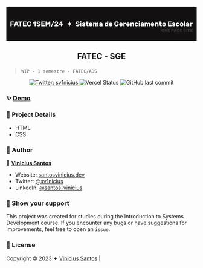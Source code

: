 <p align="center">
  <img align="center" src="./.github/readme_banner.jpg" />
</p>

<h2 align="center"> FATEC - SGE </h2>

> `WIP - 1 semestre - FATEC/ADS` 

<p align="center">
  <a href="https://twitter.com/sv1nicius" target="_blank">
    <img alt="Twitter: sv1nicius" src="https://img.shields.io/twitter/follow/sv1nicius.svg?style=flat-square&color=blue" />
  </a>
  <img alt="Vercel Status" src="https://img.shields.io/github/deployments/santos-vinicius/FATEC-SGE/Production?label=vercel&logo=vercel&style=flat-square">
  <img alt="GitHub last commit" src="https://img.shields.io/github/last-commit/santos-vinicius/FATEC-SGE?style=flat-square">
</p>

### ✨ [Demo](https://fatec-sge.vercel.app/)

### 🧰 Project Details

- HTML
- CSS


### 🦄 Author

👤 **[Vinicius Santos](https://github.com/santos-vinicius)**

* Website: [santosvinicius.dev](https://github.com/santos-vinicius)
* Twitter: [@sv1nicius](https://twitter.com/sv1nicius)
* LinkedIn: [@santos-vinicius](https://linkedin.com/in/santos-vinicius)

### 💟 Show your support
This project was created for studies during the Introduction to Systems Development course. If you encounter any bugs or have suggestions for improvements, feel free to open an `issue`.

### 📑 License

Copyright © 2023 ✦ [Vinicius Santos](https://github.com/santos-vinicius) |